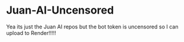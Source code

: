 # Juan-AI-Uncensored
Yea its just the Juan AI repos but the bot token is uncensored so I can upload to Render!!!!!
